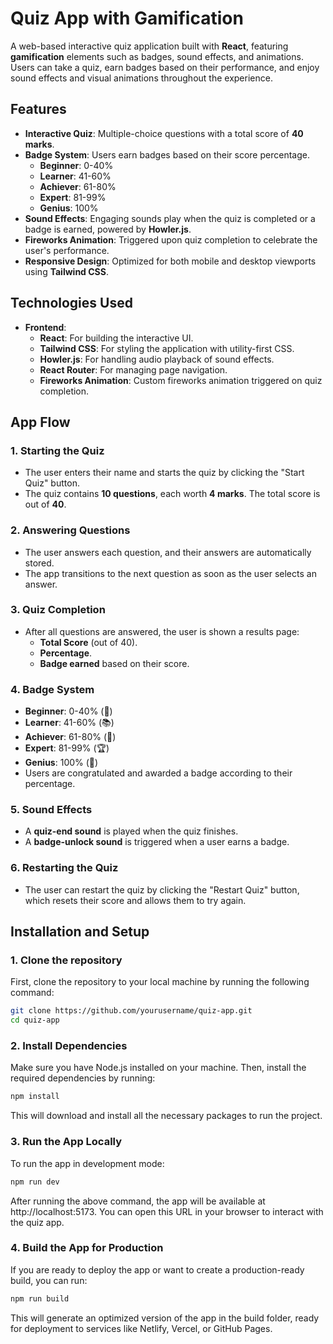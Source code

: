 # Quiz App with Gamification

A web-based interactive quiz application built with **React**, featuring **gamification** elements such as badges, sound effects, and animations. Users can take a quiz, earn badges based on their performance, and enjoy sound effects and visual animations throughout the experience.

## Features
- **Interactive Quiz**: Multiple-choice questions with a total score of **40 marks**.
- **Badge System**: Users earn badges based on their score percentage.
  - **Beginner**: 0-40%
  - **Learner**: 41-60%
  - **Achiever**: 61-80%
  - **Expert**: 81-99%
  - **Genius**: 100%
- **Sound Effects**: Engaging sounds play when the quiz is completed or a badge is earned, powered by **Howler.js**.
- **Fireworks Animation**: Triggered upon quiz completion to celebrate the user's performance.
- **Responsive Design**: Optimized for both mobile and desktop viewports using **Tailwind CSS**.

## Technologies Used
- **Frontend**: 
  - **React**: For building the interactive UI.
  - **Tailwind CSS**: For styling the application with utility-first CSS.
  - **Howler.js**: For handling audio playback of sound effects.
  - **React Router**: For managing page navigation.
  - **Fireworks Animation**: Custom fireworks animation triggered on quiz completion.

## App Flow

### 1. **Starting the Quiz**
   - The user enters their name and starts the quiz by clicking the "Start Quiz" button.
   - The quiz contains **10 questions**, each worth **4 marks**. The total score is out of **40**.

### 2. **Answering Questions**
   - The user answers each question, and their answers are automatically stored.
   - The app transitions to the next question as soon as the user selects an answer.

### 3. **Quiz Completion**
   - After all questions are answered, the user is shown a results page:
     - **Total Score** (out of 40).
     - **Percentage**.
     - **Badge earned** based on their score.

### 4. **Badge System**
   - **Beginner**: 0-40% (🏁)
   - **Learner**: 41-60% (📚)
   - **Achiever**: 61-80% (🎯)
   - **Expert**: 81-99% (🏆)
   - **Genius**: 100% (🌟)
   - Users are congratulated and awarded a badge according to their percentage.

### 5. **Sound Effects**
   - A **quiz-end sound** is played when the quiz finishes.
   - A **badge-unlock sound** is triggered when a user earns a badge.

### 6. **Restarting the Quiz**
   - The user can restart the quiz by clicking the "Restart Quiz" button, which resets their score and allows them to try again.

## Installation and Setup

### 1. Clone the repository

First, clone the repository to your local machine by running the following command:
```bash
git clone https://github.com/yourusername/quiz-app.git
cd quiz-app

```

### 2. Install Dependencies
Make sure you have Node.js installed on your machine. Then, install the required dependencies by running:
```bash
npm install

```
This will download and install all the necessary packages to run the project.

### 3. Run the App Locally
To run the app in development mode:

```bash
npm run dev

```
After running the above command, the app will be available at http://localhost:5173. You can open this URL in your browser to interact with the quiz app.

### 4. Build the App for Production
If you are ready to deploy the app or want to create a production-ready build, you can run:

```bash
npm run build

```
This will generate an optimized version of the app in the build folder, ready for deployment to services like Netlify, Vercel, or GitHub Pages.

